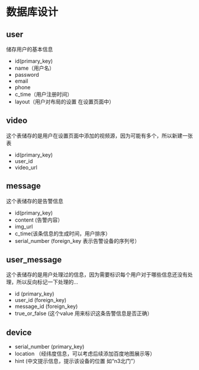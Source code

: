 # 数据库设计


## user

储存用户的基本信息

* id(primary_key)
* name（用户名）
* password
* email
* phone
* c_time（用户注册时间）
* layout（用户对布局的设置 在设置页面中）


## video

这个表储存的是用户在设置页面中添加的视频源，因为可能有多个，所以新建一张表

* id(primary_key)
* user_id
* video_url

## message 

这个表储存的是告警信息

* id(primary_key)
* content (告警内容）
* img_url
* c_time(该条信息的生成时间，用户排序）
* serial_number (foreign_key 表示告警设备的序列号）


## user_message

这个表储存的是用户处理过的信息，因为需要标识每个用户对于哪些信息还没有处理，所以反向标记一下处理的...

* id (primary_key)
* user_id (foreign_key)
* message_id (foreign_key)
* true_or_false (这个value 用来标识这条告警信息是否正确）


## device

* serial_number (primary_key)
* location （经纬度信息，可以考虑后续添加百度地图展示等）
* hint (中文提示信息，提示该设备的位置 如“n3北门”）